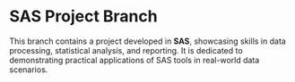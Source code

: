 # SAS Project Branch

This branch contains a project developed in **SAS**, showcasing skills in data processing, 
statistical analysis, and reporting. It is dedicated to demonstrating practical applications 
of SAS tools in real-world data scenarios.


